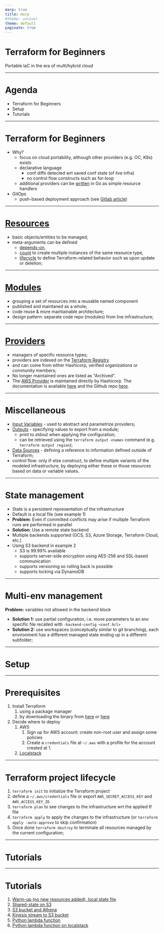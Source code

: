 ```yaml
---
marp: true
title: marp
#theme: uncover
theme: default
paginate: true
---
```


# Terraform for Beginners

Portable IaC in the era of multi/hybrid cloud

---
<!-- header:marp -->
<!-- _paginate:false -->

# Agenda

* Terraform for Beginners
* Setup
* Tutorials

---

# Terraform for Beginners

* Why?
  * focus on cloud portability, although other providers (e.g. OC, K8s) exists
  * declarative language
    * conf diffs detected wrt saved conf state (of live infra)
    * no control flow constructs such as for-loop
  * additional providers can be [written](https://www.hashicorp.com/blog/writing-custom-terraform-providers) in Go as simple resource handlers
* GitOps
  * push-based deployment approach (see [Gitlab article](https://about.gitlab.com/blog/2021/08/10/how-to-agentless-gitops-aws/))


---
<!-- header:marp -->
# [Resources](https://www.terraform.io/docs/language/resources/index.html)

* basic objects/entities to be managed; 
* meta-arguments can be defined
  * [depends-on](https://www.terraform.io/docs/language/meta-arguments/depends_on.html), 
  * [count](https://www.terraform.io/docs/language/meta-arguments/count.html) to create multiple instances of the same resource type,
  * [lifecycle](https://www.terraform.io/docs/language/meta-arguments/lifecycle.html) to define Terraform-related behavior such as upon update or deletion; 
--- 

# [Modules](https://www.terraform.io/docs/language/modules/index.html)
* grouping a set of resources into a reusable named component 
* published and maintaned as a whole;
* code reuse & more maintainable architecture; 
* design pattern: separate code repo (modules) from live infrastructure;

---
# [Providers](https://www.terraform.io/docs/language/providers/index.html) 

* managers of specific resource types; 
* providers are indexed on the [Terraform Registry](https://registry.terraform.io/browse/providers)
* and can come from either Hashicorp, verified organizations or community members;
* No longer maintained ones are listed as "Archived". 
* The [AWS Provider](https://registry.terraform.io/providers/hashicorp/aws/latest) is maintained directly by Hashicorp. The documentation is available [here](https://registry.terraform.io/providers/hashicorp/aws/latest/docs) and the Github repo [here](https://github.com/hashicorp/terraform-provider-aws).

---
# Miscellaneous

* [Input Variables](https://www.terraform.io/docs/language/values/variables.html) - used to abstract and parametrize providers;
* [Outputs](https://www.terraform.io/docs/language/values/outputs.html) - specifying values to export from a module; 
  * print to stdout when applying the configuration; 
  * can be retrieved using the `terraform output <name>` command (e.g. `terraform output region`);
* [Data Sources](https://www.terraform.io/docs/language/data-sources/index.html) - defining a reference to information defined outside of Terraform;
* control flow: only if-else construct, to define multiple variants of the modeled infrastructure, by deploying either these or those resources based on data or variable values.

---

# State management

* State is a persistent representation of the infrastructure
* Default is a local file (see example 1)
* **Problem**: Even if committed conflicts may arise if multiple Terraform runs are performed in parallel 
* **Solution**: Use a remote state backend
* Multiple backends supported (GCS, S3, Azure Storage, Terraform Cloud, etc.)
* Using S3 backend in example 2
  * S3 is 99.99% available
  * supports server-side encryption using AES-256 and SSL-based communication
  * supports versioning so rolling back is possible
  * supports locking via DynamoDB

---

# Multi-env management

**Problem:** variables not allowed in the backend block
  * **Solution 1:** use partial configuration, i.e. move parameters to an env specific file recalled with `-backend-config <conf.hcl>`
  * **Solution 2:** use workspaces (conceptually similar to git branching), each environment has a different managed state ending up in a different subfolder;
---

# Setup

---

# Prerequisites

1. Install Terraform 
   1. using a package manager 
   2. by downloading the binary from [here](https://www.terraform.io/downloads.html) or [here](https://github.com/hashicorp/terraform/releases)
2. Decide where to deploy
   1. AWS
      1. Sign up for AWS account: create non-root user and assign some policies  
      2. Create a `credentials` file at `~/.aws` with a profile for the account created at 1. 
   2. [Localstack](https://github.com/localstack/localstack)

---

# Terraform project lifecycle

 1. `terraform init` to initialize the Terraform project
 2. define a `~/.aws/credentials` file or export `AWS_SECRET_ACCESS_KEY` and `AWS_ACCESS_KEY_ID`
 3. `terraform plan` to see changes to the infrastructure wrt the applied tf file
 4. `terraform apply` to apply the changes to the infrastructure (or `terraform apply -auto-approve` to skip confirmation)
 5. Once done `terraform destroy` to terminate all resources managed by the current configuration;

---

# Tutorials

---

# Tutorials
1. [Warm-up (no new resources added), local state file](https://github.com/pilillo/terraform/blob/master/README.md#test-1)
2. [Shared-state on S3](https://github.com/pilillo/terraform/blob/master/README.md#test-2)
3. [S3 bucket and Athena](https://github.com/pilillo/terraform/blob/master/README.md#test-3)
4. [Kinesis stream to S3 bucket](https://github.com/pilillo/terraform/blob/master/README.md#test-4)
5. [Python lambda function](https://github.com/pilillo/terraform/blob/master/README.md#test-5)
6. [Python lambda function on localstack](https://github.com/pilillo/terraform/blob/master/README.md#test-6)
